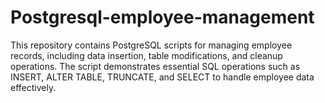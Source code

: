 # Postgresql-employee-management
This repository contains PostgreSQL scripts for managing employee records, including data insertion, table modifications, and cleanup operations. The script demonstrates essential SQL operations such as INSERT, ALTER TABLE, TRUNCATE, and SELECT to handle employee data effectively.
